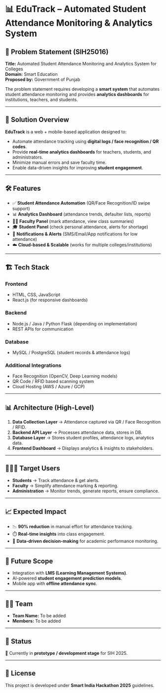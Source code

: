 # 📊 EduTrack – Automated Student Attendance Monitoring & Analytics System

## 📌 Problem Statement (SIH25016)

**Title:** Automated Student Attendance Monitoring and Analytics System for Colleges  
**Domain:** Smart Education  
**Proposed by:** Government of Punjab

The problem statement requires developing a **smart system** that automates student attendance monitoring and provides **analytics dashboards** for institutions, teachers, and students.

---

## 🚀 Solution Overview

**EduTrack** is a web + mobile-based application designed to:

* Automate attendance tracking using **digital logs / face recognition / QR codes**.
* Provide **real-time analytics dashboards** for teachers, students, and administrators.
* Minimize manual errors and save faculty time.
* Enable data-driven insights for improving **student engagement**.

---

## 🛠️ Features

* ✅ **Student Attendance Automation** (QR/Face Recognition/ID swipe support)
* 📊 **Analytics Dashboard** (attendance trends, defaulter lists, reports)
* 👩‍🏫 **Faculty Panel** (mark attendance, view class summaries)
* 🎓 **Student Panel** (check personal attendance, alerts for shortage)
* 🔔 **Notifications & Alerts** (SMS/Email/App notifications for low attendance)
* ☁️ **Cloud-based & Scalable** (works for multiple colleges/institutions)

---

## 🏗️ Tech Stack

### Frontend

* HTML, CSS, JavaScript
* React.js (for responsive dashboards)

### Backend

* Node.js / Java / Python Flask (depending on implementation)
* REST APIs for communication

### Database

* MySQL / PostgreSQL (student records & attendance logs)

### Additional Integrations

* Face Recognition (OpenCV, Deep Learning models)
* QR Code / RFID based scanning system
* Cloud Hosting (AWS / Azure / GCP)

---

## 📊 Architecture (High-Level)

1. **Data Collection Layer** → Attendance captured via QR / Face Recognition / RFID.
2. **Backend API Layer** → Processes attendance data, stores in DB.
3. **Database Layer** → Stores student profiles, attendance logs, analytics data.
4. **Frontend Dashboard** → Displays analytics & insights to stakeholders.

---

## 🧑‍🤝‍🧑 Target Users

* **Students** → Track attendance & get alerts.
* **Faculty** → Simplify attendance marking & reporting.
* **Administration** → Monitor trends, generate reports, ensure compliance.

---

## 📈 Expected Impact

* 📉 **90% reduction** in manual effort for attendance tracking.
* ⏱️ **Real-time insights** into class engagement.
* 🎯 **Data-driven decision-making** for academic performance monitoring.

---

## 🚀 Future Scope

* Integration with **LMS (Learning Management Systems)**.
* AI-powered **student engagement prediction models**.
* Mobile app with **offline attendance sync**.

---

## 👨‍💻 Team

* **Team Name:** To be added
* **Members:** To be added

---

## 📌 Status

🔨 Currently in **prototype / development stage** for SIH 2025.

---

## 📜 License

This project is developed under **Smart India Hackathon 2025** guidelines.
